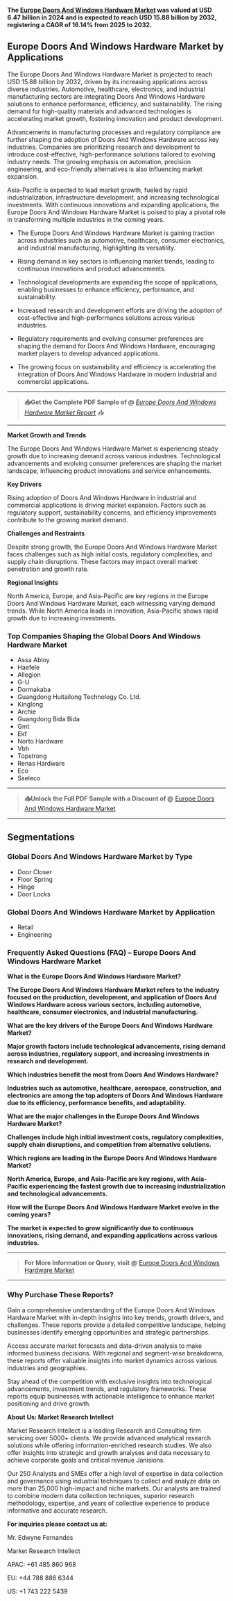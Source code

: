 <p><strong>The <a href="https://www.marketresearchintellect.com/download-sample/?rid=1045106&amp;utm_source=Pulse-April-Europe&amp;utm_medium=852">Europe Doors And Windows Hardware Market</a> was valued at USD 6.47 billion in 2024 and is expected to reach USD 15.88 billion by 2032, registering a CAGR of 16.14% from 2025 to 2032.</strong></p><h2>Europe Doors And Windows Hardware Market by Applications&nbsp;</h2><p><p>The Europe Doors And Windows Hardware Market is projected to reach USD 15.88 billion by 2032, driven by its increasing applications across diverse industries. Automotive, healthcare, electronics, and industrial manufacturing sectors are integrating Doors And Windows Hardware solutions to enhance performance, efficiency, and sustainability. The rising demand for high-quality materials and advanced technologies is accelerating market growth, fostering innovation and product development.</p><p>Advancements in manufacturing processes and regulatory compliance are further shaping the adoption of Doors And Windows Hardware across key industries. Companies are prioritizing research and development to introduce cost-effective, high-performance solutions tailored to evolving industry needs. The growing emphasis on automation, precision engineering, and eco-friendly alternatives is also influencing market expansion.</p><p>Asia-Pacific is expected to lead market growth, fueled by rapid industrialization, infrastructure development, and increasing technological investments. With continuous innovations and expanding applications, the Europe Doors And Windows Hardware Market is poised to play a pivotal role in transforming multiple industries in the coming years.</p></p><ul><li><p>The Europe Doors And Windows Hardware Market is gaining traction across industries such as automotive, healthcare, consumer electronics, and industrial manufacturing, highlighting its versatility.</p></li><li><p>Rising demand in key sectors is influencing market trends, leading to continuous innovations and product advancements.</p></li><li><p>Technological developments are expanding the scope of applications, enabling businesses to enhance efficiency, performance, and sustainability.</p></li><li><p>Increased research and development efforts are driving the adoption of cost-effective and high-performance solutions across various industries.</p></li><li><p>Regulatory requirements and evolving consumer preferences are shaping the demand for Doors And Windows Hardware, encouraging market players to develop advanced applications.</p></li><li><p>The growing focus on sustainability and efficiency is accelerating the integration of Doors And Windows Hardware in modern industrial and commercial applications.</p></li></ul><hr /><blockquote><p><strong><span class="font-[700]">📥Get the Complete PDF Sample of @ </span></strong><em><span class="font-[700]"><a href="https://www.marketresearchintellect.com/download-sample/?rid=1045106&amp;utm_source=Pulse-April-Europe&amp;utm_medium=852" target="_blank" data-tracking-control-name="article-ssr-frontend-pulse_little-text-block" data-tracking-will-navigate="" data-test-link="">Europe Doors And Windows Hardware Market Report</a>&nbsp;📥</span></em></p></blockquote><hr /><p class="" data-start="77" data-end="360"><strong data-start="77" data-end="105">Market Growth and Trends</strong></p><p class="" data-start="77" data-end="360">The Europe Doors And Windows Hardware Market is experiencing steady growth due to increasing demand across various industries. Technological advancements and evolving consumer preferences are shaping the market landscape, influencing product innovations and service enhancements.</p><p class="" data-start="362" data-end="606"><strong data-start="362" data-end="377">Key Drivers</strong></p><p class="" data-start="362" data-end="606">Rising adoption of Doors And Windows Hardware in industrial and commercial applications is driving market expansion. Factors such as regulatory support, sustainability concerns, and efficiency improvements contribute to the growing market demand.</p><p class="" data-start="608" data-end="849"><strong data-start="608" data-end="637">Challenges and Restraints</strong></p><p class="" data-start="608" data-end="849">Despite strong growth, the Europe Doors And Windows Hardware Market faces challenges such as high initial costs, regulatory complexities, and supply chain disruptions. These factors may impact overall market penetration and growth rate.</p><p class="" data-start="851" data-end="1095"><strong data-start="851" data-end="872">Regional Insights</strong></p><p class="" data-start="851" data-end="1095">North America, Europe, and Asia-Pacific are key regions in the Europe Doors And Windows Hardware Market, each witnessing varying demand trends. While North America leads in innovation, Asia-Pacific shows rapid growth due to increasing investments.</p><p><h3>Top Companies Shaping the Global Doors And Windows Hardware Market </h3><ul><li>Assa Abloy</li><li>Haefele</li><li>Allegion</li><li>G-U</li><li>Dormakaba</li><li>Guangdong Huitailong Technology Co. Ltd.</li><li>Kinglong</li><li>Archie</li><li>Guangdong Bida Bida</li><li>Gmt</li><li>Ekf</li><li>Norto Hardware</li><li>Vbh</li><li>Topstrong</li><li>Renas Hardware</li><li>Eco</li><li>Sseleco</li></ul></p><hr /><blockquote><p><strong>📥Unlock the Full PDF Sample with a Discount of @</strong> <a href="https://www.marketresearchintellect.com/ask-for-discount/?rid=1045106&amp;utm_source=Pulse-April-Europe&amp;utm_medium=852">Europe Doors And Windows Hardware Market</a></p></blockquote><hr /><p><h2>Segmentations</h2><h3>Global Doors And Windows Hardware Market by Type</h3><ul><li>Door Closer</li><li>Floor Spring</li><li>Hinge</li><li>Door Locks</li></ul><h3>Global Doors And Windows Hardware Market by Application</h3><ul><li>Retail</li><li>Engineering</li></ul></p><h3><strong>Frequently Asked Questions (FAQ) &ndash; Europe Doors And Windows Hardware Market</strong></h3><p><strong>What is the Europe Doors And Windows Hardware Market?</strong></p><p><strong>The Europe Doors And Windows Hardware Market refers to the industry focused on the production, development, and application of Doors And Windows Hardware across various sectors, including automotive, healthcare, consumer electronics, and industrial manufacturing.</strong></p><p><strong>What are the key drivers of the Europe Doors And Windows Hardware Market?</strong></p><p><strong>Major growth factors include technological advancements, rising demand across industries, regulatory support, and increasing investments in research and development.</strong></p><p><strong>Which industries benefit the most from Doors And Windows Hardware?</strong></p><p><strong>Industries such as automotive, healthcare, aerospace, construction, and electronics are among the top adopters of Doors And Windows Hardware due to its efficiency, performance benefits, and adaptability.</strong></p><p><strong>What are the major challenges in the Europe Doors And Windows Hardware Market?</strong></p><p><strong>Challenges include high initial investment costs, regulatory complexities, supply chain disruptions, and competition from alternative solutions.</strong></p><p><strong>Which regions are leading in the Europe Doors And Windows Hardware Market?</strong></p><p><strong>North America, Europe, and Asia-Pacific are key regions, with Asia-Pacific experiencing the fastest growth due to increasing industrialization and technological advancements.</strong></p><p><strong>How will the Europe Doors And Windows Hardware Market evolve in the coming years?</strong></p><p><strong>The market is expected to grow significantly due to continuous innovations, rising demand, and expanding applications across various industries.</strong></p><hr /><blockquote><p><span class="font-[700]"><strong>For More Information or Query, visit&nbsp;@</strong>&nbsp;</span><span class="font-[700]"><a href="https://www.marketresearchintellect.com/product/doors-and-windows-hardware-market/?utm_source=Linkedin&utm_medium=852" target="_blank" data-tracking-control-name="article-ssr-frontend-pulse_little-text-block" data-tracking-will-navigate="" data-test-link="">Europe Doors And Windows Hardware Market</a></span></p></blockquote><hr /><h3><strong data-start="0" data-end="31">Why Purchase These Reports?</strong></h3><p class="" data-start="35" data-end="297">Gain a comprehensive understanding of the Europe Doors And Windows Hardware Market with in-depth insights into key trends, growth drivers, and challenges. These reports provide a detailed competitive landscape, helping businesses identify emerging opportunities and strategic partnerships.</p><p class="" data-start="299" data-end="540">Access accurate market forecasts and data-driven analysis to make informed business decisions. With regional and segment-wise breakdowns, these reports offer valuable insights into market dynamics across various industries and geographies.</p><p class="" data-start="542" data-end="784">Stay ahead of the competition with exclusive insights into technological advancements, investment trends, and regulatory frameworks. These reports equip businesses with actionable intelligence to enhance market positioning and drive growth.</p><p><strong><span class="font-[700]">About Us: Market Research Intellect</span></strong></p><p><span class="">Market Research Intellect is a leading Research and Consulting firm servicing over 5000+ clients. We provide advanced analytical research solutions while offering information-enriched research studies.&nbsp;</span>We also offer insights into strategic and growth analyses and data necessary to achieve corporate goals and critical revenue Janisions.</p><p><span class="">Our 250 Analysts and SMEs offer a high level of expertise in data collection and governance using industrial techniques to collect and analyze data on more than 25,000 high-impact and niche markets. Our analysts are trained to combine modern data collection techniques, superior research methodology, expertise, and years of collective experience to produce informative and accurate research.</span></p><p><strong>For inquiries please contact us at:</strong></p><p>Mr. Edwyne Fernandes</p><p>Market Research Intellect</p><p>APAC: +61 485 860 968</p><p>EU: +44 788 886 6344</p><p>US: +1 743 222 5439</p>